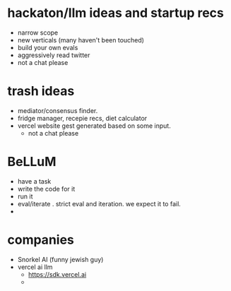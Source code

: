 # hackaton/llm ideas and startup recs
- narrow scope
- new verticals (many haven't been touched)
- build your own evals
- aggressively read twitter
- not a chat please

# trash ideas
- mediator/consensus finder.
- fridge manager, recepie recs, diet calculator
- vercel website gest generated based on some input.
  - not a chat please

# BeLLuM
- have a task
- write the code for it
- run it
- eval/iterate . strict eval and iteration. we expect it to fail.
- 

# companies
- Snorkel AI (funny jewish guy)
- vercel ai llm
  - https://sdk.vercel.ai
  - 